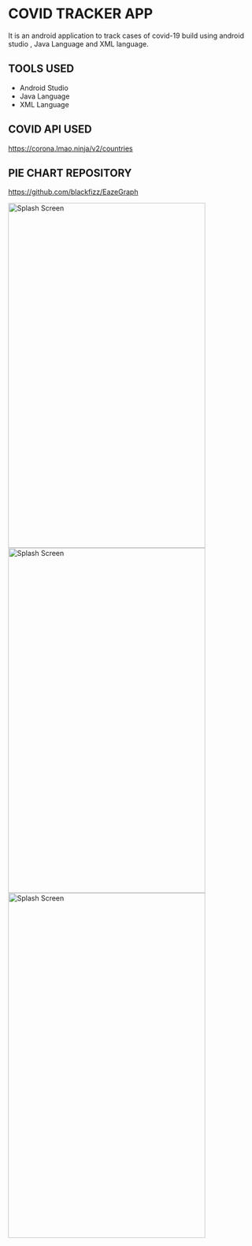# COVID TRACKER APP

It is an android application to track cases of covid-19 build using android studio , Java Language and XML language.

## TOOLS USED

* Android Studio
* Java Language
* XML Language

## COVID API USED
https://corona.lmao.ninja/v2/countries

## PIE CHART REPOSITORY
https://github.com/blackfizz/EazeGraph

<img src="https://user-images.githubusercontent.com/63090622/123556754-9c340880-d7aa-11eb-9cd8-b9cd9f223e2a.jpg" alt="Splash Screen" width="400" height="700">
<img src="https://user-images.githubusercontent.com/63090622/125198068-f4284000-e27d-11eb-8cbe-f781941be610.jpg" alt="Splash Screen" width="400" height="700">
<img src="https://user-images.githubusercontent.com/63090622/125198066-f25e7c80-e27d-11eb-89f0-123814ffe965.jpg" alt="Splash Screen" width="400" height="700">
